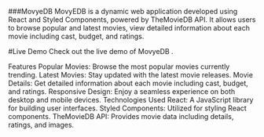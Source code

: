 ###MovyeDB
MovyEDB is a dynamic web application developed using React and Styled Components, powered by TheMovieDB API. It allows users to browse popular and latest movies, view detailed information about each movie including cast, budget, and ratings.

#Live Demo
Check out the live demo of MovyeDB .

Features
Popular Movies: Browse the most popular movies currently trending.
Latest Movies: Stay updated with the latest movie releases.
Movie Details: Get detailed information about each movie including cast, budget, and ratings.
Responsive Design: Enjoy a seamless experience on both desktop and mobile devices.
Technologies Used
React: A JavaScript library for building user interfaces.
Styled Components: Utilized for styling React components.
TheMovieDB API: Provides movie data including details, ratings, and images.
